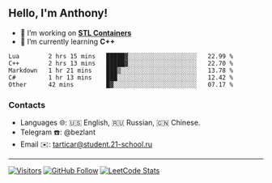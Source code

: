 ## Hello, I'm Anthony!
 
- 🔭 I’m working on **[STL Containers](https://github.com/bezlant/s21_stl_containers)**
- 🌱 I’m currently learning **C++**

<!--START_SECTION:waka-->

```text
Lua        2 hrs 15 mins   █████▓░░░░░░░░░░░░░░░░░░░   22.99 %
C++        2 hrs 13 mins   █████▓░░░░░░░░░░░░░░░░░░░   22.70 %
Markdown   1 hr 21 mins    ███▒░░░░░░░░░░░░░░░░░░░░░   13.78 %
C#         1 hr 13 mins    ███░░░░░░░░░░░░░░░░░░░░░░   12.42 %
Other      42 mins         █▓░░░░░░░░░░░░░░░░░░░░░░░   07.17 %
```

<!--END_SECTION:waka-->
### Contacts
- Languages 🌐: 🇺🇸 English, 🇷🇺 Russian, 🇨🇳 Chinese.
- Telegram ☎️: @bezlant
- Email ✉️: tarticar@student.21-school.ru
---
[![Visitors](https://shields-io-visitor-counter.herokuapp.com/badge?page=bezlant.bezlant&label=visitors&logo=Codeforces&style=for-the-badge&labelColor=black&color=forestgreen)](https://www.youtube.com/watch?v=dQw4w9WgXcQ)
[![GitHub Follow](https://img.shields.io/github/followers/bezlant?label=follow&logo=github&style=for-the-badge&labelColor=black)](https://github.com/bezlant)
[![LeetCode Stats](https://img.shields.io/badge/dynamic/json?style=for-the-badge&labelColor=black&color=darkorange&label=Solved&query=solvedOverTotal&url=https%3A%2F%2Fleetcode-badge.vercel.app%2Fapi%2Fusers%2Fbezlant&logo=leetcode&logoColor=yellow)](https://leetcode.com/bezlant/)
